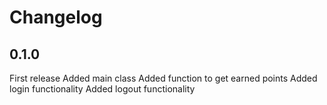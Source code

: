 # Changelog

## 0.1.0
First release
Added main class
Added function to get earned points
Added login functionality
Added logout functionality
